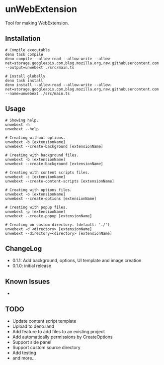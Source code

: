 # unWebExtension

Tool for making WebExtension.

## Installation

```
# Compile executable
deno task compile
deno compile --allow-read --allow-write --allow-net=storage.googleapis.com,blog.mozilla.org,raw.githubusercontent.com --output=unwebext ./src/main.ts

# Install globally
deno task install
deno install --allow-read --allow-write --allow-net=storage.googleapis.com,blog.mozilla.org,raw.githubusercontent.com --name=unwebext ./src/main.ts
```

## Usage

```
# Showing help.
unwebext -h
unwebext --help

# Creating without options.
unwebext -b [extensionName]
unwebext --create-background [extensionName]

# Creating with background files.
unwebext -b [extensionName]
unwebext --create-background [extensionName]

# Creating with content scripts files.
unwebext -c [extensionName]
unwebext --create-content-scripts [extensionName]

# Creating with options files.
unwebext -o [extensionName]
unwebext --create-options [extensionName]

# Creating with popup files.
unwebext -p [extensionName]
unwebext --create-popup [extensionName]

# Creating on custom directory. (default: './')
unwebext -d <directory> [extensionName]
unwebext --directory=<directory> [extensionName]
```

## ChangeLog

- 0.1.1: Add background, options, UI template and image creation
- 0.1.0: initial release

## Known Issues

-

## TODO

- Update content script template
- Upload to deno.land
- Add feature to add files to an existing project
- Add automatically permissions by CreateOptions
- Support side panel
- Support custom source directory
- Add testing
- and more...

